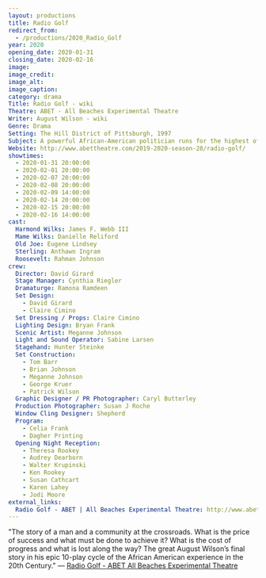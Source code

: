 ```yaml
---
layout: productions
title: Radio Golf
redirect_from:
  - /productions/2020_Radio_Golf
year: 2020
opening_date: 2020-01-31
closing_date: 2020-02-16
image:
image_credit:
image_alt:
image_caption:
category: drama
Title: Radio Golf - wiki
Theatre: ABET - All Beaches Experimental Theatre
Writer: August Wilson - wiki
Genre: Drama
Setting: The Hill District of Pittsburgh, 1997
Subject: A powerful African-American politician runs for the highest office of his career
Website: http://www.abettheatre.com/2019-2020-season-28/radio-golf/
showtimes: 
  - 2020-01-31 20:00:00
  - 2020-02-01 20:00:00
  - 2020-02-07 20:00:00
  - 2020-02-08 20:00:00
  - 2020-02-09 14:00:00
  - 2020-02-14 20:00:00
  - 2020-02-15 20:00:00
  - 2020-02-16 14:00:00
cast:
  Harmond Wilks: James F. Webb III
  Mame Wilks: Danielle Reliford
  Old Joe: Eugene Lindsey
  Sterling: Anthawn Ingram
  Roosevelt: Rahman Johnson
crew:
  Director: David Girard
  Stage Manager: Cynthia Riegler
  Dramaturge: Ramona Ramdeen
  Set Design: 
    - David Girard
    - Claire Cimino
  Set Dressing / Props: Claire Cimino
  Lighting Design: Bryan Frank
  Scenic Artist: Meganne Johnson
  Light and Sound Operator: Sabine Larsen
  Stagehand: Hunter Steinke
  Set Construction: 
    - Tom Barr
    - Brian Johnson
    - Meganne Johnson
    - George Kruer
    - Patrick Wilson
  Graphic Designer / PR Photographer: Caryl Butterley
  Production Photographer: Susan J Roche
  Window Cling Designer: Shepherd
  Program: 
    - Celia Frank
    - Dagher Printing
  Opening Night Reception: 
    - Theresa Rookey
    - Audrey Dearborn
    - Walter Krupinski
    - Ken Rookey
    - Susan Cathcart
    - Karen Lahey
    - Jodi Moore
external_links:
  Radio Golf - ABET | All Beaches Experimental Theatre: http://www.abettheatre.com/2019-2020-season-28/radio-golf/
---
```


"The story of a man and a community at the crossroads. What is the price of success and what must be done to achieve it? What is the cost of progress and what is lost along the way? The great August Wilson’s final story in his epic 10-play cycle of the African American experience in the 20th Century." — [Radio Golf - ABET All Beaches Experimental Theatre](https://www.abettheatre.com/2019-2020-season-28/radio-golf/)
